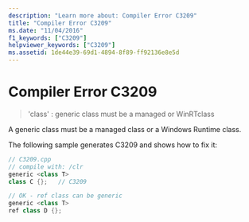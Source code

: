 ```yaml
---
description: "Learn more about: Compiler Error C3209"
title: "Compiler Error C3209"
ms.date: "11/04/2016"
f1_keywords: ["C3209"]
helpviewer_keywords: ["C3209"]
ms.assetid: 1de44e39-69d1-4894-8f89-ff92136e8e5d
---
```

# Compiler Error C3209

> 'class' : generic class must be a managed or WinRTclass

A generic class must be a managed class or a Windows Runtime class.

The following sample generates C3209 and shows how to fix it:

```cpp
// C3209.cpp
// compile with: /clr
generic <class T>
class C {};   // C3209

// OK - ref class can be generic
generic <class T>
ref class D {};
```
